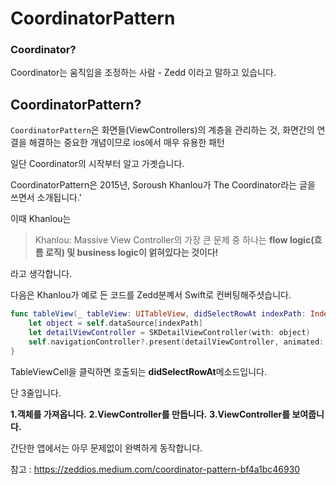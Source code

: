 # CoordinatorPattern

### Coordinator?

Coordinator는 움직임을 조정하는 사람 - Zedd 이라고 말하고 있습니다.

## CoordinatorPattern?

`CoordinatorPattern`은 화면들(ViewControllers)의 계층을 관리하는 것, 화면간의 연결을 해결하는 중요한 개념이므로 ios에서 매우 유용한 패턴

일단 Coordinator의 시작부터 알고 가곗습니다.

CoordinatorPattern은 2015년, Soroush Khanlou가 The Coordinator라는 글을 쓰면서 소개됩니다.'

이때 Khanlou는

> Khanlou: Massive View Controller의 가장 큰 문제 중 하나는 
> **flow logic(흐름 로직) 및 business logic이 얽혀있다는 것이다!**

라고 생각합니다.

다음은 Khanlou가 예로 든 코드를 Zedd분꼐서 Swift로 컨버팅해주셧습니다.
```swift
func tableView(_ tableView: UITableView, didSelectRowAt indexPath: IndexPath) {
    let object = self.dataSource[indexPath]
    let detailViewController = SKDetailViewController(with: object)
    self.navigationController?.present(detailViewController, animated: true, completion: nil)
}
```

TableViewCell을 클릭하면 호출되는 **didSelectRowAt**메소드입니다.

단 3줄입니다.

**1.객체를 가져옵니다.**
**2.ViewController를 만듭니다.**
**3.ViewController를 보여줍니다.**

간단한 앱에서는 아무 문제없이 완벽하게 동작합니다.

참고 : https://zeddios.medium.com/coordinator-pattern-bf4a1bc46930
